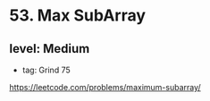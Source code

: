 # 53. Max SubArray
## level: Medium

- tag: Grind 75

https://leetcode.com/problems/maximum-subarray/
